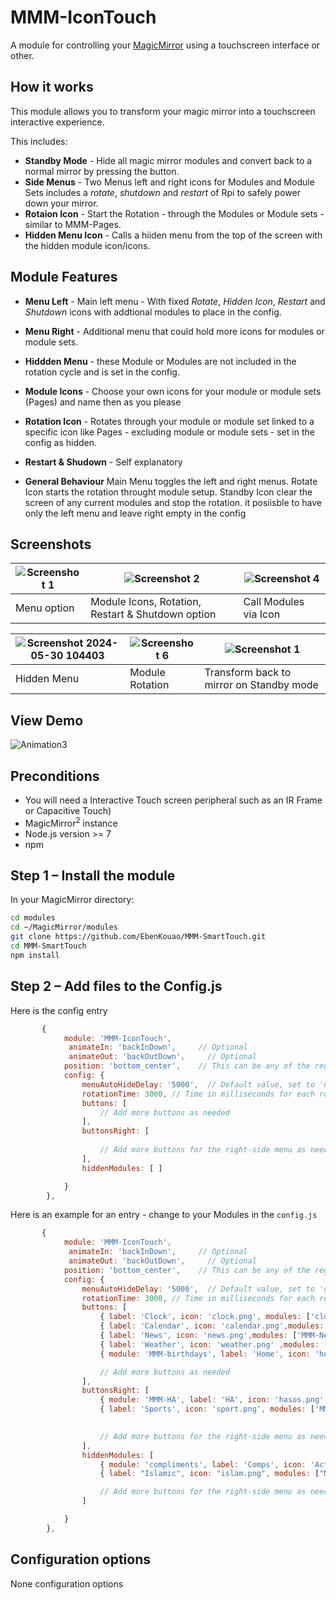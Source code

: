 # MMM-IconTouch

A module for controlling your [MagicMirror](https://github.com/MichMich/MagicMirror) using a
touchscreen interface or other.

## How it works

This module allows you to transform your magic mirror into a touchscreen interactive experience.

This includes:

* **Standby Mode** - Hide all magic mirror modules and convert back to a normal mirror by pressing the  button.
* **Side Menus** - Two Menus left and right icons for Modules and Module Sets includes a _rotate_, _shutdown_ and _restart_ of Rpi to safely power down your mirror.
* **Rotaion Icon** - Start the Rotation - through the Modules or Module sets - similar to MMM-Pages.
* **Hidden Menu Icon** - Calls a hiiden menu from the top of the screen with the hidden module icon/icons.
  
## Module Features
* **Menu Left** - Main left menu - With fixed _Rotate_, _Hidden Icon_, _Restart_ and _Shutdown_ icons with addtional modules to place in the config.
* **Menu Right** - Additional menu that could hold more icons for modules or module sets.
* **Hiddden Menu** - these Module or Modules are not included in the rotation cycle and is set in the config.
* **Module Icons** - Choose your own icons for your module or module sets (Pages) and name then as you please
* **Rotation Icon** - Rotates through your module or module set linked to a specific icon like Pages - excluding module or module sets  -  set in the config as hidden.
* **Restart & Shudown** - Self explanatory
  
* **General Behaviour**
  Main Menu toggles the left and right menus.
  Rotate Icon starts the rotation throught module setup.
  Standby Icon clear the screen of any current modules and stop the rotation.
  it posiisble to have only the left menu and leave right empty in the config



## Screenshots

| ![Screenshot 1](https://github.com/FaiekA/MMM-IconTouch/assets/52759676/b011c57c-669c-471b-a010-6581ef6cdada) | ![Screenshot 2](https://github.com/FaiekA/MMM-IconTouch/assets/52759676/76ff50cc-d7d6-4973-b17b-0068b01f1434) | ![Screenshot 4](https://github.com/FaiekA/MMM-IconTouch/assets/52759676/5e185bcd-7d8e-499c-9963-acf9623ec85e)|
|---|---|---|
| Menu option | Module Icons, Rotation, Restart & Shutdown option | Call Modules via Icon |

| ![Screenshot 2024-05-30 104403](https://github.com/FaiekA/MMM-IconTouch/assets/52759676/dc7e81bc-b22b-428e-b406-cf44edf05d7a) | ![Screenshot 6](https://github.com/FaiekA/MMM-IconTouch/assets/52759676/effed13e-6c63-4a9f-aa6d-303008eba229) | ![Screenshot 1](https://github.com/FaiekA/MMM-IconTouch/assets/52759676/d533d060-8086-4ff1-8c05-6f58caeb4b30)|
|---|---|---|
| Hidden Menu | Module Rotation | Transform back to mirror on Standby mode |

## View Demo


![Animation3](https://github.com/FaiekA/MMM-IconTouch/assets/52759676/7204c34c-3b97-46cf-a159-c171e049b18c)

## Preconditions

* You will need a Interactive Touch screen peripheral such as an IR Frame or Capacitive Touch)
* MagicMirror<sup>2</sup> instance
* Node.js version >= 7
* npm

## Step 1 – Install the module

In your MagicMirror directory:

```bash 
cd modules
cd ~/MagicMirror/modules
git clone https://github.com/EbenKouao/MMM-SmartTouch.git
cd MMM-SmartTouch
npm install
```

## Step 2 – Add files to the Config.js

Here is the config entry 

```javascript
	   {
	 		module: 'MMM-IconTouch', 
			 animateIn: 'backInDown',     // Optional 
			 animateOut: 'backOutDown',  	// Optional 
			position: 'bottom_center',    // This can be any of the regions. (bottom_center recommended)
			config: {
				menuAutoHideDelay: '5000',  // Default value, set to 'none' to disable
				rotationTime: 3000, // Time in milliseconds for each rotation step			
				buttons: [
					// Add more buttons as needed
				],
				buttonsRight: [
								
					// Add more buttons for the right-side menu as needed
				],
				hiddenModules: [ ]

			}
		},
```

Here is an example for an entry - change to your Modules in the `config.js`

```javascript
	   {
	 		module: 'MMM-IconTouch', 
			 animateIn: 'backInDown',     // Optional 
			 animateOut: 'backOutDown',  	// Optional 
			position: 'bottom_center',    // This can be any of the regions. (bottom_center recommended)
			config: {
				menuAutoHideDelay: '5000',  // Default value, set to 'none' to disable
				rotationTime: 3000, // Time in milliseconds for each rotation step			
				buttons: [
					{ label: 'Clock', icon: 'clock.png', modules: ['clock','calendar','weather','newsfeed'] },    // Multiple Modules entry 
					{ label: 'Calendar', icon: 'calendar.png',modules: ['MMM-CalendarExt3','MMM-CalendarExt3Agenda','MMM-CalendarExt3Journal','calendar'] },
					{ label: 'News', icon: 'news.png',modules: ['MMM-NewsAPI','newsfeed','MMM-anotherNewsFeed'] },					
					{ label: 'Weather', icon: 'weather.png' ,modules: ['MMM-OpenWeatherMapForecast','MMM-OpenWeatherMap'] },
					{ module: 'MMM-birthdays', label: 'Home', icon: 'home.png'},   // Single module entry	

					// Add more buttons as needed
				],
				buttonsRight: [
					{ module: 'MMM-HA', label: 'HA', icon: 'hasos.png' },				// Single module entry	
					{ label: 'Sports', icon: 'sport.png', modules: ['MMM-SoccerLiveScore','MMM-Rugby','MMM-Formula1'] },   // Multiple Modules entry 

									
					// Add more buttons for the right-side menu as needed
				],
				hiddenModules: [
					{ module: 'compliments', label: 'Comps', icon: 'Activa.png' },	// a hiddem module or modules that is not included in the rotation 
					{ label: "Islamic", icon: "islam.png", modules: ["MMM-RandomQuranAyah", "MMM-IPT"] },

					// Add more buttons for the right-side menu as needed		
				]

			}
		},
```

## Configuration options

None configuration options
